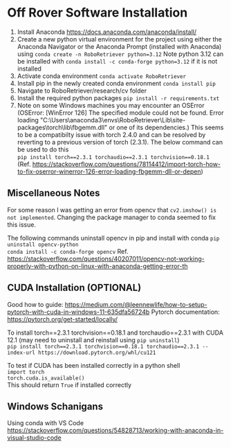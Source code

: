 # Off Rover Software Installation 
1. Install Anaconda https://docs.anaconda.com/anaconda/install/
2. Create a new python virtual environment for the project using either the Anaconda Navigator or the Anaconda Prompt (installed with Anaconda) using
   `conda create -n RoboRetriever python=3.12`
   Note python 3.12 can be installed with `conda install -c conda-forge python=3.12` if it is not installed
4. Activate conda environment
   `conda activate RoboRetriever`
5. Install pip in the newly created conda environment
  `conda install pip`
6. Navigate to RoboRetriever/research/cv folder
7. Install the required python packages
   `pip install -r requirements.txt`
8. Note on some Windows machines you may encounter an OSError (OSError: [WinError 126] The specified module could not be found.
   Error loading "C:\Users\anaconda3\envs\RoboRetriever\Lib\site-packages\torch\lib\fbgemm.dll" or one of its dependencies.) This seems to be a
   compatibilty issue with torch 2.4.0 and can be resolved by reverting to a previous version of torch (2.3.1). The below command can be used to do this<br /> `pip install torch==2.3.1 torchaudio==2.3.1 torchvision==0.18.1` <br />(Ref. https://stackoverflow.com/questions/78114412/import-torch-how-to-fix-oserror-winerror-126-error-loading-fbgemm-dll-or-depen)

## Miscellaneous Notes
For some reason I was getting an error from opencv that `cv2.imshow() is not implemented`. Changing the package manager to conda seemed to fix this issue.

The following commands uninstall opencv in pip and install with conda
`pip uninstall opencv-python`<br />
`conda install -c conda-forge opencv`
Ref. https://stackoverflow.com/questions/40207011/opencv-not-working-properly-with-python-on-linux-with-anaconda-getting-error-th 


## CUDA Installation (OPTIONAL)
Good how to guide: https://medium.com/@leennewlife/how-to-setup-pytorch-with-cuda-in-windows-11-635dfa56724b
Pytorch documentation: https://pytorch.org/get-started/locally/

To install torch==2.3.1 torchvision==0.18.1 and torchaudio==2.3.1 with CUDA 12.1 (may need to uninstall and reinstall using `pip uninstall`) <br />
`pip install torch==2.3.1 torchvision==0.18.1 torchaudio==2.3.1 --index-url https://download.pytorch.org/whl/cu121`

To test if CUDA has been installed correctly in a python shell <br/>
`import torch` <br/>
`torch.cuda.is_available()` <br/>
This should return `True` if installed correctly

## Windows Schanigans
Using conda with VS Code
https://stackoverflow.com/questions/54828713/working-with-anaconda-in-visual-studio-code